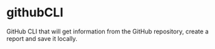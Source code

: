 # githubCLI
GitHub CLI that will get information from the GitHub repository, create a report and save it locally.
